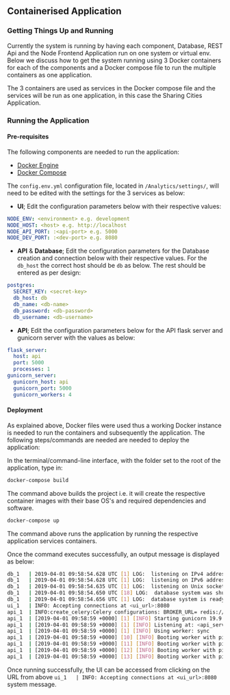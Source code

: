 ## Containerised Application
### Getting Things Up and Running

Currently the system is running by having each component, Database, REST Api and the Node Frontend Application run on one system or virtual env. Below we discuss how to get the system running using 3 Docker containers for each of the components and a Docker compose file to run the multiple containers as one application.

The 3 containers are used as services in the Docker compose file and the services will be run as one application, in this case the Sharing Cities Application.

### Running the Application
#### Pre-requisites

The following components are needed to run the application:

- [Docker Engine](https://docs.docker.com/install/) 
- [Docker Compose](https://docs.docker.com/compose/install/)

The ```config.env.yml``` configuration file, located in ```/Analytics/settings/```, will need to be edited with the settings for the 3 services as below:

- **UI**; Edit the configuration parameters below with their respective values:
```yaml
NODE_ENV: <environment> e.g. development
NODE_HOST: <host> e.g. http://localhost
NODE_API_PORT: :<api-port> e.g. 5000
NODE_DEV_PORT: :<dev-port> e.g. 8080
```
- **API** & **Database**; Edit the configuration parameters for the Database creation and connection below with their respective values. For the ```db_host``` the correct host should be ```db``` as below. The rest should be entered as per design:
```yaml
postgres:
  SECRET_KEY: <secret-key>
  db_host: db
  db_name: <db-name>
  db_password: <db-password>
  db_username: <db-username>
```

- **API**; Edit the configuration parameters below for the API flask server and gunicorn server with the values as below:
```yaml
flask_server:
  host: api
  port: 5000
  processes: 1
gunicorn_server:
  gunicorn_host: api
  gunicorn_port: 5000
  gunicorn_workers: 4
```
#### Deployment

As explained above, Docker files were used thus a working Docker instance is needed to run the containers and subsequently the application. The following steps/commands are needed are needed to deploy the application:

In the terminal/command-line interface, with the folder set to the root of the application, type in:

```bash
docker-compose build
```

The command above builds the project i.e. it will create the respective container images with their base OS's and required dependencies and software.

```bash
docker-compose up
```

The command above runs the application by running the respective application services containers. 

Once the command executes successfully, an output message is displayed as below:

```bash
db_1   | 2019-04-01 09:58:54.628 UTC [1] LOG:  listening on IPv4 address "some_IP", port 5432
db_1   | 2019-04-01 09:58:54.628 UTC [1] LOG:  listening on IPv6 address "::", port 5432
db_1   | 2019-04-01 09:58:54.635 UTC [1] LOG:  listening on Unix socket "/var/run/postgresql/.s.PGSQL.5432"
db_1   | 2019-04-01 09:58:54.650 UTC [18] LOG:  database system was shut down at 2019-04-01 08:48:14 UTC
db_1   | 2019-04-01 09:58:54.656 UTC [1] LOG:  database system is ready to accept connections
ui_1   | INFO: Accepting connections at <ui_url>:8080
api_1  | INFO:create_celery:Celery configurations: BROKER_URL= redis://localhost:6379/0 RESULT_BANKEND = redis://localhost:6379/0 
api_1  | [2019-04-01 09:58:59 +0000] [1] [INFO] Starting gunicorn 19.9.0
api_1  | [2019-04-01 09:58:59 +0000] [1] [INFO] Listening at: <api_server_url>
api_1  | [2019-04-01 09:58:59 +0000] [1] [INFO] Using worker: sync
api_1  | [2019-04-01 09:58:59 +0000] [10] [INFO] Booting worker with pid: 1
api_1  | [2019-04-01 09:58:59 +0000] [11] [INFO] Booting worker with pid: 2
api_1  | [2019-04-01 09:58:59 +0000] [12] [INFO] Booting worker with pid: 3
api_1  | [2019-04-01 09:58:59 +0000] [13] [INFO] Booting worker with pid: 4
```

Once running successfully, the UI can be accessed from clicking on the URL from above ```ui_1   | INFO: Accepting connections at <ui_url>:8080``` system message.


